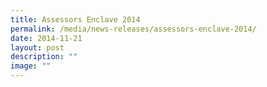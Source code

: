 ```yaml
---
title: Assessors Enclave 2014
permalink: /media/news-releases/assessors-enclave-2014/
date: 2014-11-21
layout: post
description: ""
image: ""
---
```

